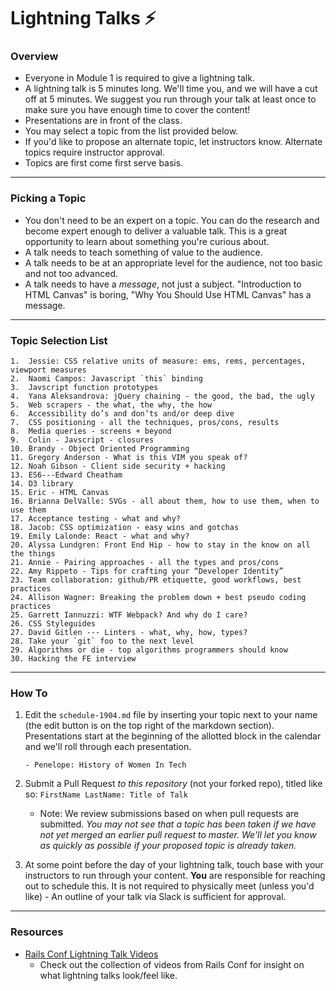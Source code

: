 # Lightning Talks :zap:

### Overview

* Everyone in Module 1 is required to give a lightning talk.
* A lightning talk is 5 minutes long. We'll time you, and we will have a cut off at 5 minutes. We suggest you run through your talk at least once to make sure you have enough time to cover the content!
* Presentations are in front of the class.
* You may select a topic from the list provided below. 
* If you'd like to propose an alternate topic, let instructors know. Alternate topics require instructor approval. 
* Topics are first come first serve basis.

---

### Picking a Topic

* You don't need to be an expert on a topic. You can do the research and become expert enough to deliver a valuable talk. This is a great opportunity to learn about something you're curious about.
* A talk needs to teach something of value to the audience.
* A talk needs to be at an appropriate level for the audience, not too basic and not too advanced.
* A talk needs to have a *message*, not just a subject. "Introduction to HTML Canvas" is boring, "Why You Should Use HTML Canvas" has a message.

---

### Topic Selection List
```
1.  Jessie: CSS relative units of measure: ems, rems, percentages, viewport measures
2.  Naomi Campos: Javascript `this` binding
3.  Javscript function prototypes
4.  Yana Aleksandrova: jQuery chaining - the good, the bad, the ugly 
5.  Web scrapers - the what, the why, the how
6.  Accessibility do’s and don’ts and/or deep dive
7.  CSS positioning - all the techniques, pros/cons, results
8.  Media queries - screens + beyond
9.  Colin - Javscript - closures
10. Brandy - Object Oriented Programming
11. Gregory Anderson - What is this VIM you speak of?
12. Noah Gibson - Client side security + hacking
13. ES6---Edward Cheatham
14. D3 library
15. Eric - HTML Canvas
16. Brianna DelValle: SVGs - all about them, how to use them, when to use them
17. Acceptance testing - what and why?
18. Jacob: CSS optimization - easy wins and gotchas
19. Emily Lalonde: React - what and why?
20. Alyssa Lundgren: Front End Hip - how to stay in the know on all the things
21. Annie - Pairing approaches - all the types and pros/cons
22. Amy Rippeto - Tips for crafting your “Developer Identity”
23. Team collaboration: github/PR etiquette, good workflows, best practices
24. Allison Wagner: Breaking the problem down + best pseudo coding practices
25. Garrett Iannuzzi: WTF Webpack? And why do I care?
26. CSS Styleguides
27. David Gitlen --- Linters - what, why, how, types?
28. Take your `git` foo to the next level
29. Algorithms or die - top algorithms programmers should know
30. Hacking the FE interview
```

---

### How To

1. Edit the `schedule-1904.md` file by inserting your topic next to your name (the edit button is on the top right of the markdown section). Presentations start at the beginning of the allotted block in the calendar and we'll roll through each presentation. 

	```
	- Penelope: History of Women In Tech 
	```

2. Submit a Pull Request *to this repository* (not your forked repo), titled like so: `FirstName LastName: Title of Talk`

	* Note: We review submissions based on when pull requests are submitted. *You may not see that a topic has been taken if we have not yet merged an earlier pull request to master. We'll let you know as quickly as possible if your proposed topic is already taken.*

3. At some point before the day of your lightning talk, touch base with your instructors to run through your content. **You** are responsible for reaching out to schedule this. It is not required to physically meet (unless you'd like) - An outline of your talk via Slack is sufficient for approval.

---- 

### Resources 
* [Rails Conf Lightning Talk Videos](https://www.youtube.com/watch?v=DHHHnPwSY5I)
	- Check out the collection of videos from Rails Conf for insight on what lightning talks look/feel like. 

